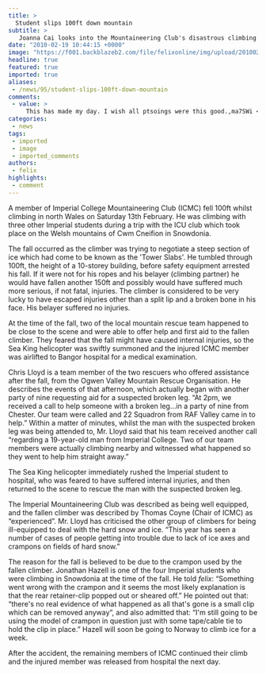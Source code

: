 ```yaml
---
title: >
  Student slips 100ft down mountain
subtitle: >
   Joanna Cai looks into the Mountaineering Club's disastrous climbing adventure in Snowdonia this week
date: "2010-02-19 10:44:15 +0000"
image: "https://f001.backblazeb2.com/file/felixonline/img/upload/201002191040-felix-snowdon.jpg"
headline: true
featured: true
imported: true
aliases:
 - /news/95/student-slips-100ft-down-mountain
comments:
 - value: >
     This has made my day. I wish all ptsoings were this good.,ma7SWi <a href="http://tufkysruutrn.com/">tufkysruutrn</a>, <a href="http://www.medssupport.com/">topamax</a> :-DDD <a href="http://www.equimeds.net/">accutane</a> 048965
categories:
 - news
tags:
 - imported
 - image
 - imported_comments
authors:
 - felix
highlights:
 - comment
---
```


A member of Imperial College Mountaineering Club (ICMC) fell 100ft whilst climbing in north Wales on Saturday 13th February. He was climbing with three other Imperial students during a trip with the ICU club which took place on the Welsh mountains of Cwm Cneifion in Snowdonia.

The fall occurred as the climber was trying to negotiate a steep section of ice which had come to be known as the 'Tower Slabs'. He tumbled through 100ft, the height of a 10-storey building, before safety equipment arrested his fall. If it were not for his ropes and his belayer (climbing partner) he would have fallen another 150ft and possibly would have suffered much more serious, if not fatal, injuries. The climber is considered to be very lucky to have escaped injuries other than a split lip and a broken bone in his face. His belayer suffered no injuries.

At the time of the fall, two of the local mountain rescue team happened to be close to the scene and were able to offer help and first aid to the fallen climber. They feared that the fall might have caused internal injuries, so the Sea King helicopter was swiftly summoned and the injured ICMC member was airlifted to Bangor hospital for a medical examination.

Chris Lloyd is a team member of the two rescuers who offered assistance after the fall, from the Ogwen Valley Mountain Rescue Organisation. He describes the events of that afternoon, which actually began with another party of nine requesting aid for a suspected broken leg. “At 2pm, we received a call to help someone with a broken leg…in a party of nine from Chester. Our team were called and 22 Squadron from RAF Valley came in to help.” Within a matter of minutes, whilst the man with the suspected broken leg was being attended to, Mr. Lloyd said that his team received another call “regarding a 19-year-old man from Imperial College. Two of our team members were actually climbing nearby and witnessed what happened so they went to help him straight away.”

The Sea King helicopter immediately rushed the Imperial student to hospital, who was feared to have suffered internal injuries, and then returned to the scene to rescue the man with the suspected broken leg.

The Imperial Mountaineering Club was described as being well equipped, and the fallen climber was described by Thomas Coyne (Chair of ICMC) as “experienced”. Mr. Lloyd has criticised the other group of climbers for being ill-equipped to deal with the hard snow and ice. “This year has seen a number of cases of people getting into trouble due to lack of ice axes and crampons on fields of hard snow.”

The reason for the fall is believed to be due to the crampon used by the fallen climber. Jonathan Hazell is one of the four Imperial students who were climbing in Snowdonia at the time of the fall. He told _felix_: “Something went wrong with the crampon and it seems the most likely explanation is that the rear retainer-clip popped out or sheared off.” He pointed out that: “there's no real evidence of what happened as all that's gone is a small clip which can be removed anyway”, and also admitted that: “I'm still going to be using the model of crampon in question just with some tape/cable tie to hold the clip in place.” Hazell will soon be going to Norway to climb ice for a week.

After the accident, the remaining members of ICMC continued their climb and the injured member was released from hospital the next day.
